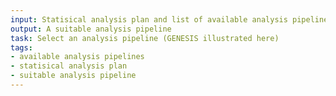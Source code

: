 ```yaml
---
input: Statisical analysis plan and list of available analysis pipelines
output: A suitable analysis pipeline
task: Select an analysis pipeline (GENESIS illustrated here)
tags:
- available analysis pipelines
- statisical analysis plan
- suitable analysis pipeline
---
```


